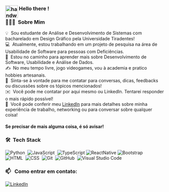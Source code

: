 ### <img alt="handwavegif" src="https://user-images.githubusercontent.com/39513876/112366216-8cfe7400-8cfe-11eb-8116-7d3dbae20e97.gif" width='40' align="left"/> Hello there !

### 👨🏻‍💻 &nbsp;Sobre Mim

💡 &nbsp;Sou estudante de Análise e Desenvolvimento de Sistemas com bacharelado em Design Gráfico pela Universidade Tiradentes! \
💻 &nbsp;Atualmente, estou trabalhando em um projeto de pesquisa na área de Usabilidade de Software para pessoas com Deficiências.\
🌱 &nbsp;Estou no caminho para aprender mais sobre Desenvolvimento de Software, Usabilidade e Análise de Dados.\
✍️ &nbsp;No meu tempo livre, jogo videogames, vou à academia e pratico hobbies artesanais.\
💬 &nbsp;Sinta-se à vontade para me contatar para conversas, dicas, feedbacks ou discussões sobre os tópicos mencionados!\
✉️ &nbsp;Você pode me contatar por aqui mesmo ou LinkedIn. Tentarei responder o mais rápido possível!\
📄 &nbsp;Você pode conferir meu [LinkedIn](https://www.linkedin.com/in/edmir-soares-de-queiroz/) para mais detalhes sobre minha experiência de trabalho, networking ou para conversar sobre qualquer coisa!

#### Se precisar de mais alguma coisa, é só avisar!

### 🛠 &nbsp;Tech Stack

![Python](https://img.shields.io/badge/-Python-05122A?style=flat&logo=python)&nbsp;
![JavaScript](https://img.shields.io/badge/-JavaScript-05122A?style=flat&logo=javascript)&nbsp;
![TypeScript](https://img.shields.io/badge/-TypeScript-05122A?style=flat&logo=typescript)
![ReactNative](https://img.shields.io/badge/-ReactNative-05122A?style=flat&logo=react)
![Bootstrap](https://img.shields.io/badge/-Bootstrap-05122A?style=flat&logo=bootstrap&logoColor=563D7C)\
![HTML](https://img.shields.io/badge/-HTML-05122A?style=flat&logo=HTML5)&nbsp;
![CSS](https://img.shields.io/badge/-CSS-05122A?style=flat&logo=CSS3&logoColor=1572B6)&nbsp;
![Git](https://img.shields.io/badge/-Git-05122A?style=flat&logo=git)&nbsp;
![GitHub](https://img.shields.io/badge/-GitHub-05122A?style=flat&logo=github)&nbsp;
![Visual Studio Code](https://img.shields.io/badge/-Visual%20Studio%20Code-05122A?style=flat&logo=visual-studio-code&logoColor=007ACC)&nbsp;
<!-- ![NumPy](https://img.shields.io/badge/numpy%20-%23013243.svg?&style=flat&logo=numpy&logoColor=white)&nbsp; -->
<!-- ![Pandas](https://img.shields.io/badge/pandas%20-%23150458.svg?&style=flat&logo=pandas&logoColor=white)&nbsp;  -->
<!-- ![Django](https://img.shields.io/badge/-Django-05122A?style=flat&logo=django&logoColor=092E20)&nbsp; -->

### 📫 &nbsp; Como entrar em contato:


<a href="https://www.linkedin.com/in/edmir-soares-de-queiroz/"><img alt="LinkedIn" src="https://img.shields.io/badge/linkedin%20-%230077B5.svg?&style=flat&logo=linkedin&logoColor=white"/></a> &nbsp;


<!--
**EdmirSoares/EdmirSoares** is a ✨ _special_ ✨ repository because its `README.md` (this file) appears on your GitHub profile.

Here are some ideas to get you started:

- 🔭 I’m currently working on ...
- 🌱 I’m currently learning ...
- 👯 I’m looking to collaborate on ...
- 🤔 I’m looking for help with ...
- 💬 Ask me about ...
- 📫 How to reach me: ...
- 😄 Pronouns: ...
- ⚡ Fun fact: ...
-->
